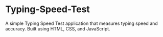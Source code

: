 # Typing-Speed-Test
A simple Typing Speed Test application that measures typing speed and accuracy. Built using HTML, CSS, and JavaScript.
